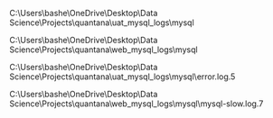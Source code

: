 C:\Users\bashe\OneDrive\Desktop\Data Science\Projects\quantana\uat_mysql_logs\mysql

C:\Users\bashe\OneDrive\Desktop\Data Science\Projects\quantana\web_mysql_logs\mysql

C:\Users\bashe\OneDrive\Desktop\Data Science\Projects\quantana\uat_mysql_logs\mysql\error.log.5

C:\Users\bashe\OneDrive\Desktop\Data Science\Projects\quantana\web_mysql_logs\mysql\mysql-slow.log.7